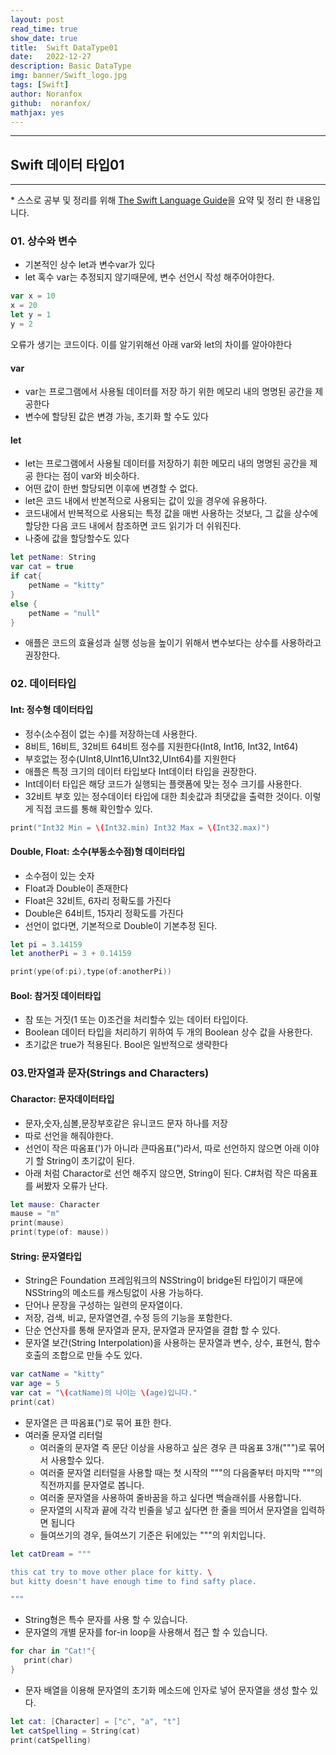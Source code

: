 ```yaml
---
layout: post
read_time: true
show_date: true
title:  Swift DataType01
date:   2022-12-27
description: Basic DataType
img: banner/Swift_logo.jpg
tags: [Swift]
author: Noranfox
github:  noranfox/
mathjax: yes
---
```


---
## Swift 데이터 타입01
---
\* 스스로 공부 및 정리를 위해 [The Swift Language Guide](https://jusung.gitbook.io/the-swift-language-guide/)을 요약 및 정리 한 내용입니다. 

### 01. 상수와 변수
* 기본적인 상수 let과 변수var가 있다
* let 혹수 var는 추정되지 않기때문에, 변수 선언시 작성 해주어야한다.
```swift
var x = 10
x = 20
let y = 1
y = 2
```
오류가 생기는 코드이다. 이를 알기위해선 아래 var와 let의 차이를 알아야한다

#### var
   - var는 프로그램에서 사용될 데이터를 저장 하기 위한 메모리 내의 명명된 공간을 제공한다
   - 변수에 할당된 값은 변경 가능, 초기화 할 수도 있다

#### let
   - let는 프로그램에서 사용될 데이터를 저장하기 휘한 메모리 내의 명명된 공간을 제공 한다는 점이 var와 비슷하다.
   - 어떤 값이 한번 할당되면 이후에 변경할 수 없다.
   - let은 코드 내에서 반본적으로 사용되는 값이 있을 경우에 유용하다.
   - 코드내에서 반복적으로 사용되는 특정 값을 매번 사용하는 것보다, 그 값을 상수에 할당한 다음 코드 내에서 참조하면 코드 읽기가 더 쉬워진다.
   - 나중에 값을 할당할수도 있다
```swift
let petName: String
var cat = true
if cat{
    petName = "kitty"
}
else {
    petName = "null"
}
```
   - 애플은 코드의 효율성과 실행 성능을 높이기 위해서 변수보다는 상수를 사용하라고 권장한다.
### 02. 데이터타입
#### Int: 정수형 데이터타입
   - 정수(소수점이 없는 수)를 저장하는데 사용한다.
   - 8비트, 16비트, 32비트 64비트 정수를 지원한다(Int8, Int16, Int32, Int64)
   - 부호없는 정수(UInt8,UInt16,UInt32,UInt64)를 지원한다
   - 애플은 특정 크기의 데이터 타입보다 Int데이터 타입을 권장한다.
   - Int데이터 타입은 해당 코드가 실행되는 플랫폼에 맞는 정수 크기를 사용한다.
   - 32비트 부호 있는 정수데이터 타입에 대한 최솟값과 최댓값을 출력한 것이다. 이렇게 직접 코드를 통해 확인할수 있다.
   
```swift
print("Int32 Min = \(Int32.min) Int32 Max = \(Int32.max)")
```
#### Double, Float: 소수(부동소수점)형 데이터타입
   - 소수점이 있는 숫자
   - Float과 Double이 존재한다
   - Float은 32비트, 6자리 정확도를 가진다
   - Double은 64비트, 15자리 정확도를 가진다
   - 선언이 없다면, 기본적으로 Double이 기본추정 된다.

```swift
let pi = 3.14159
let anotherPi = 3 + 0.14159

print(ype(of:pi),type(of:anotherPi))
```
#### Bool: 참거짓 데이터타입
   - 참 또는 거짓(1 또는 0)조건을 처리할수 있는 데이터 타입이다.
   - Boolean 데이터 타입을 처리하기 위하여 두 개의 Boolean 상수 값을 사용한다.
   - 초기값은 true가 적용된다. Bool은 일반적으로 생략한다 

### 03.만자열과 문자(Strings and Characters)
#### Charactor: 문자데이터타입
   - 문자,숫자,심볼,문장부호같은 유니코드 문자 하나를 저장
   -  따로 선언을 해줘야한다.
   - 선언이 작은 따옴표(')가 아니라 큰따옴표(")라서, 따로 선언하지 않으면 아래 이야기 할 String이 초기값이 된다.
   - 아래 처럼 Charactor로 선언 해주지 않으면, String이 된다. C#처럼 작은 따옴표를 써봤자 오류가 난다.

```swift
let mause: Character
mause = "m"
print(mause)
print(type(of: mause))
```

#### String: 문자열타입
   - String은 Foundation 프레임워크의 NSString이 bridge된 타입이기 때문에 NSString의 메소드를 캐스팅없이 사용 가능하다.
   - 단어나 문장을 구성하는 일련의 문자열이다.
   - 저장, 검색, 비교, 문자열연결, 수정 등의 기능을 포함한다.
   - 단순 연산자를 통해 문자열과 문자, 문자열과 문자열을 결합 할 수 있다.
   - 문자열 보간(String Interpolation)을 사용하는 문자열과 변수, 상수, 표현식, 함수 호출의 조합으로 만들 수도 있다.

```swift
var catName = "kitty"
var age = 5
var cat = "\(catName)의 나이는 \(age)입니다."
print(cat)
```

   - 문자열은 큰 따옴표(")로 묶어 표한 한다.
   - 여러줄 문자열 리터럴
      - 여러줄의 문자열 즉 문단 이상을 사용하고 싶은 경우 큰 따옴표 3개(""")로 묶어서 사용할수 있다.
      - 여러줄 문자열 리터럴을 사용할 때는 첫 시작의 """의 다음줄부터 마지막 """의 직전까지를 문자열로 봅니다.
      - 여러줄 문자열을 사용하여 줄바꿈을 하고 싶다면 백슬래쉬를 사용합니다.
      - 문자열의 시작과 끝에 각각 빈줄을 넣고 싶다면 한 줄을 띄어서 문자열을 입력하면 됩니다
      - 들여쓰기의 경우, 들여쓰기 기준은 뒤에있는 """의 위치입니다.

```swift
let catDream = """ 

this cat try to move other place for kitty. \ 
but kitty doesn't have enough time to find safty place.

"""
```

   - String형은 특수 문자를 사용 할 수 있습니다.
   - 문자열의 개별 문자를 for-in loop을 사용해서 접근 할 수 있습니다.

```swift
for char in "Cat!"{
   print(char)
}
```

   - 문자 배열을 이용해 문자열의 초기화 메소드에 인자로 넣어 문자열을 생성 할수 있다.

```swift
let cat: [Character] = ["c", "a", "t"]
let catSpelling = String(cat)
print(catSpelling)
```

